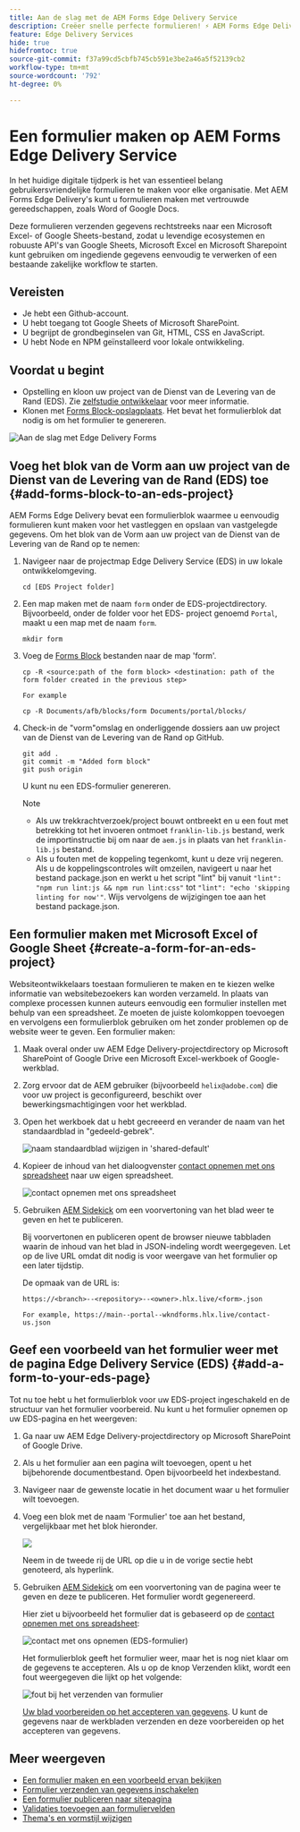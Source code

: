 ```yaml
---
title: Aan de slag met de AEM Forms Edge Delivery Service
description: Creëer snelle perfecte formulieren! ⚡ AEM Forms Edge Delivery doc-based authoring = ultrahoge snelheid en SEO-vriendelijke formulieren voor gelukkige gebruikers en zoekmachines.
feature: Edge Delivery Services
hide: true
hidefromtoc: true
source-git-commit: f37a99cd5cbfb745cb591e3be2a46a5f52139cb2
workflow-type: tm+mt
source-wordcount: '792'
ht-degree: 0%

---
```



# Een formulier maken op AEM Forms Edge Delivery Service

In het huidige digitale tijdperk is het van essentieel belang gebruikersvriendelijke formulieren te maken voor elke organisatie. Met AEM Forms Edge Delivery&#39;s kunt u formulieren maken met vertrouwde gereedschappen, zoals Word of Google Docs.

Deze formulieren verzenden gegevens rechtstreeks naar een Microsoft Excel- of Google Sheets-bestand, zodat u levendige ecosystemen en robuuste API&#39;s van Google Sheets, Microsoft Excel en Microsoft Sharepoint kunt gebruiken om ingediende gegevens eenvoudig te verwerken of een bestaande zakelijke workflow te starten.

## Vereisten

* Je hebt een Github-account.
* U hebt toegang tot Google Sheets of Microsoft SharePoint.
* U begrijpt de grondbeginselen van Git, HTML, CSS en JavaScript.
* U hebt Node en NPM geïnstalleerd voor lokale ontwikkeling.

## Voordat u begint

* Opstelling en kloon uw project van de Dienst van de Levering van de Rand (EDS). Zie [zelfstudie ontwikkelaar](https://www.aem.live/developer/tutorial) voor meer informatie.
* Klonen met [Forms Block-opslagplaats](https://github.com/adobe/afb). Het bevat het formulierblok dat nodig is om het formulier te genereren.

![Aan de slag met Edge Delivery Forms](/help/edge/assets/getting-started-with-eds-forms.png)

## Voeg het blok van de Vorm aan uw project van de Dienst van de Levering van de Rand (EDS) toe {#add-forms-block-to-an-eds-project}

AEM Forms Edge Delivery bevat een formulierblok waarmee u eenvoudig formulieren kunt maken voor het vastleggen en opslaan van vastgelegde gegevens. Om het blok van de Vorm aan uw project van de Dienst van de Levering van de Rand op te nemen:

1. Navigeer naar de projectmap Edge Delivery Service (EDS) in uw lokale ontwikkelomgeving.


   ```Shell
   cd [EDS Project folder]
   ```

1. Een map maken met de naam `form` onder de EDS-projectdirectory. Bijvoorbeeld, onder de folder voor het EDS- project genoemd `Portal`, maakt u een map met de naam `form`.

   ```Shell
   mkdir form
   ```


1. Voeg de [Forms Block](https://github.com/adobe/afb/tree/main/blocks/form) bestanden naar de map &#39;form&#39;.

   ```shell
   cp -R <source:path of the form block> <destination: path of the form folder created in the previous step>
   
   For example
   
   cp -R Documents/afb/blocks/form Documents/portal/blocks/
   ```

1. Check-in de &quot;vorm&quot;omslag en onderliggende dossiers aan uw project van de Dienst van de Levering van de Rand op GitHub.

   ```Shell
   git add .
   git commit -m "Added form block"
   git push origin
   ```

   U kunt nu een EDS-formulier genereren.

   >[!NOTE]
   >
   > * Als uw trekkrachtverzoek/project bouwt ontbreekt en u een fout met betrekking tot het invoeren ontmoet `franklin-lib.js` bestand, werk de importinstructie bij om naar de `aem.js` in plaats van het `franklin-lib.js` bestand.
   > * Als u fouten met de koppeling tegenkomt, kunt u deze vrij negeren. Als u de koppelingscontroles wilt omzeilen, navigeert u naar het bestand package.json en werkt u het script &quot;lint&quot; bij vanuit `"lint": "npm run lint:js && npm run lint:css"` tot `"lint": "echo 'skipping linting for now'"`. Wijs vervolgens de wijzigingen toe aan het bestand package.json.

## Een formulier maken met Microsoft Excel of Google Sheet {#create-a-form-for-an-eds-project}

Websiteontwikkelaars toestaan formulieren te maken en te kiezen welke informatie van websitebezoekers kan worden verzameld. In plaats van complexe processen kunnen auteurs eenvoudig een formulier instellen met behulp van een spreadsheet. Ze moeten de juiste kolomkoppen toevoegen en vervolgens een formulierblok gebruiken om het zonder problemen op de website weer te geven. Een formulier maken:

1. Maak overal onder uw AEM Edge Delivery-projectdirectory op Microsoft SharePoint of Google Drive een Microsoft Excel-werkboek of Google-werkblad.

1. Zorg ervoor dat de AEM gebruiker (bijvoorbeeld `helix@adobe.com`) die voor uw project is geconfigureerd, beschikt over bewerkingsmachtigingen voor het werkblad.

1. Open het werkboek dat u hebt gecreeerd en verander de naam van het standaardblad in &quot;gedeeld-gebrek&quot;.

   ![naam standaardblad wijzigen in &#39;shared-default&#39;](/help/edge/assets/rename-sheet-to-helix-default.png)

1. Kopieer de inhoud van het dialoogvenster [contact opnemen met ons spreadsheet](https://docs.google.com/spreadsheets/d/12jvYjo1a3GOV30IqPY6_7YaCQtUmzWpFhoiOHDcjB28/edit?usp=drive_link) naar uw eigen spreadsheet.

   ![contact opnemen met ons spreadsheet](/help/edge/assets/contact-us-form-spreadsheet.png)

1. Gebruiken [AEM Sidekick](https://www.aem.live/developer/tutorial#preview-and-publish-your-content) om een voorvertoning van het blad weer te geven en het te publiceren.

   Bij voorvertonen en publiceren opent de browser nieuwe tabbladen waarin de inhoud van het blad in JSON-indeling wordt weergegeven. Let op de live URL omdat dit nodig is voor weergave van het formulier op een later tijdstip.

   De opmaak van de URL is:

   ```shell
   https://<branch>--<repository>--<owner>.hlx.live/<form>.json
   
   For example, https://main--portal--wkndforms.hlx.live/contact-us.json
   ```

## Geef een voorbeeld van het formulier weer met de pagina Edge Delivery Service (EDS) {#add-a-form-to-your-eds-page}

Tot nu toe hebt u het formulierblok voor uw EDS-project ingeschakeld en de structuur van het formulier voorbereid. Nu kunt u het formulier opnemen op uw EDS-pagina en het weergeven:

1. Ga naar uw AEM Edge Delivery-projectdirectory op Microsoft SharePoint of Google Drive.

1. Als u het formulier aan een pagina wilt toevoegen, opent u het bijbehorende documentbestand. Open bijvoorbeeld het indexbestand.

1. Navigeer naar de gewenste locatie in het document waar u het formulier wilt toevoegen.

1. Voeg een blok met de naam &#39;Formulier&#39; toe aan het bestand, vergelijkbaar met het blok hieronder.

   ![](/help/edge/assets/form-block-in-sites-page-example.png)

   Neem in de tweede rij de URL op die u in de vorige sectie hebt genoteerd, als hyperlink.

1. Gebruiken [AEM Sidekick](https://www.aem.live/developer/tutorial#preview-and-publish-your-content) om een voorvertoning van de pagina weer te geven en deze te publiceren. Het formulier wordt gegenereerd.

   Hier ziet u bijvoorbeeld het formulier dat is gebaseerd op de [contact opnemen met ons spreadsheet](https://docs.google.com/spreadsheets/d/12jvYjo1a3GOV30IqPY6_7YaCQtUmzWpFhoiOHDcjB28/edit?usp=drive_link):


   ![contact met ons opnemen (EDS-formulier)](/help/edge/assets/eds-form.png)

   Het formulierblok geeft het formulier weer, maar het is nog niet klaar om de gegevens te accepteren. Als u op de knop Verzenden klikt, wordt een fout weergegeven die lijkt op het volgende:

   ![fout bij het verzenden van formulier](/help/edge/assets/form-error.png)

   [Uw blad voorbereiden op het accepteren van gegevens](/help/edge/docs/forms/submit-forms.md). U kunt de gegevens naar de werkbladen verzenden en deze voorbereiden op het accepteren van gegevens.


## Meer weergeven

* [Een formulier maken en een voorbeeld ervan bekijken](/help/edge/docs/forms/create-forms.md)
* [Formulier verzenden van gegevens inschakelen](/help/edge/docs/forms/submit-forms.md)
* [Een formulier publiceren naar sitepagina](/help/edge/docs/forms/publish-eds-forms.md)
* [Validaties toevoegen aan formuliervelden](/help/edge/docs/forms/validate-forms.md)
* [Thema&#39;s en vormstijl wijzigen](/help/edge/docs/forms/style-theme-forms.md)
